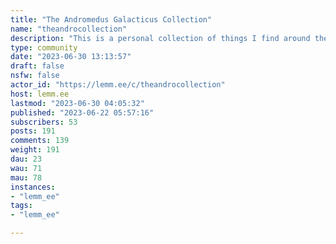 ```yaml
---
title: "The Andromedus Galacticus Collection" 
name: "theandrocollection"
description: "This is a personal collection of things I find around the internet.Alright, so somehow you found this place. Here's what to expect:- Posts will be random; there are absolutely no themes here.- Posts may be overwhelmingly frequent (sorry about your sub feed).- Posts may be unbearably infrequent; you may forget you subscribed here.- Posts may be oh, so very boring to you. Due to the nature of this place, you may find a bunch of stuff that you don't care about, but you may also find a new passion.So, the gist is, this is a place where I'll share random things, and you'll discover the internet with me. Oh yeah, I didn't advertise this place anywhere, so hey, *how did you even get here?*"
type: community
date: "2023-06-30 13:13:57"
draft: false
nsfw: false
actor_id: "https://lemm.ee/c/theandrocollection"
host: lemm.ee
lastmod: "2023-06-30 04:05:32"
published: "2023-06-22 05:57:16"
subscribers: 53
posts: 191
comments: 139
weight: 191
dau: 23
wau: 71
mau: 78
instances:
- "lemm_ee"
tags: 
- "lemm_ee"

---
```


